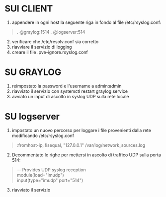 # SUI CLIENT

1. appendere in ogni host la seguente riga in fondo al file /etc/rsyslog.conf:

> *.* @graylog:1514
> *.* @logserver:514

2. verificare che /etc/resolv.conf sia corretto
3. riavviare il servizio di logging
4. creare il file .pve-ignore.rsyslog.conf

# SU GRAYLOG

1. reimpostato la password e l'username a admin:admin
2. riavviato il servizio con systemctl restart graylog.service
3. avviato un input di ascolto in syslog UDP sulla rete locale

# SU logserver

1. impostato un nuovo percorso per loggare i file provenienti dalla rete modificando /etc/rsyslog.conf

> :fromhost-ip, !isequal, "127.0.0.1" /var/log/network_sources.log

2. Decommentato le righe per mettersi in ascolto di traffico UDP sulla porta 514:

> -- Provides UDP syslog reception  
> module(load="imudp")  
> input(type="imudp" port="514")  
> 

3. riavviato il servizio


